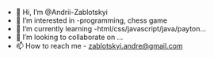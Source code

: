 - 👋 Hi, I’m @Andrii-Zablotskyi
- 👀 I’m interested in -programming, chess game
- 🌱 I’m currently learning -html/css/javascript/java/payton...
- 💞️ I’m looking to collaborate on ...
- 📫 How to reach me - zablotskyi.andre@gmail.com

<!---
Andrii-Zablotskyi/Andrii-Zablotskyi is a ✨ special ✨ repository because its `README.md` (this file) appears on your GitHub profile.
You can click the Preview link to take a look at your changes.
--->
